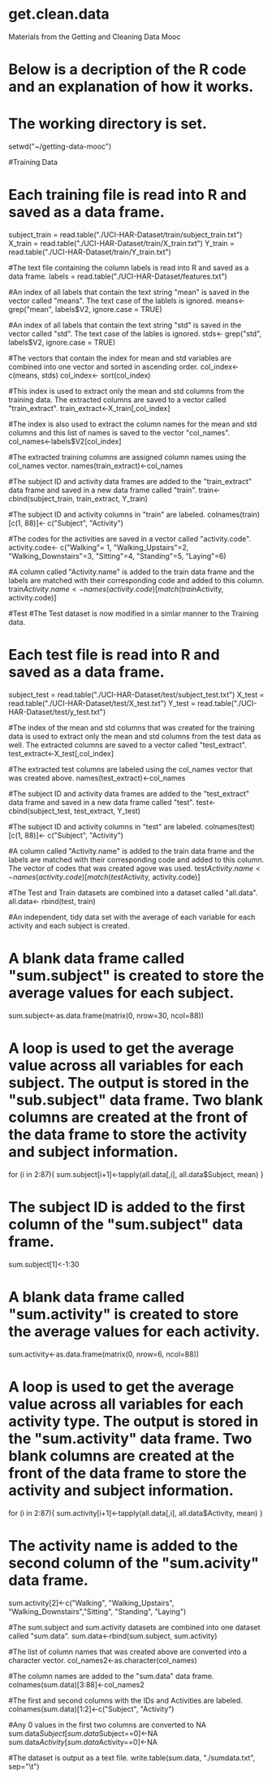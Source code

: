 get.clean.data
==============

Materials from the Getting and Cleaning Data Mooc

# Below is a decription of the R code and an explanation of how it works.
# The working directory is set.
setwd("~/getting-data-mooc")

#Training Data

# Each training file is read into R and saved as a data frame.
subject_train = read.table("./UCI-HAR-Dataset/train/subject_train.txt")
X_train = read.table("./UCI-HAR-Dataset/train/X_train.txt")
Y_train = read.table("./UCI-HAR-Dataset/train/Y_train.txt")

#The text file containing the column labels is read into R and saved as a data frame.
labels = read.table("./UCI-HAR-Dataset/features.txt")

#An index of all labels that contain the text string "mean" is saved in the vector called "means". The text case of the lablels is ignored.
means<-grep("mean", labels$V2, ignore.case = TRUE)

#An index of all labels that contain the text string "std" is saved in the vector called "std". The text case of the lables is ignored.
stds<- grep("std", labels$V2, ignore.case = TRUE)

#The vectors that contain the index for mean and std variables are combined into one vector and sorted in ascending order.
col_index<- c(means, stds)
col_index<- sort(col_index)

#This index is used to extract only the mean and std columns from the training data. The extracted columns are saved to a vector called "train_extract".
train_extract<-X_train[,col_index]

#The index is also used to extract the column names for the mean and std columns and this list of names is saved to the vector "col_names".
col_names<-labels$V2[col_index]

#The extracted training columns are assigned column names using the col_names vector.
names(train_extract)<-col_names
  
#The subject ID and activity data frames are added to the "train_extract" data frame and saved in a new data frame called "train".
train<-cbind(subject_train, train_extract, Y_train)

#The subject ID and activity columns in "train" are labeled.
colnames(train)[c(1, 88)]<- c("Subject", "Activity")

#The codes for the activities are saved in a vector called "activity.code".
activity.code<- c("Walking"= 1, "Walking_Upstairs"=2, "Walking_Downstairs"=3, "Sitting"=4, "Standing"=5, "Laying"=6)

#A column called "Activity.name" is added to the train data frame and the labels are matched with their corresponding code and added to this column.
train$Activity.name<- names(activity.code)[match(train$Activity, activity.code)]

#Test
#The Test dataset is now modified in a simlar manner to the Training data.

# Each test file is read into R and saved as a data frame.
subject_test = read.table("./UCI-HAR-Dataset/test/subject_test.txt")
X_test = read.table("./UCI-HAR-Dataset/test/X_test.txt")
Y_test = read.table("./UCI-HAR-Dataset/test/y_test.txt")

#The index of the mean and std columns that was created for the training data is used to extract only the mean and std columns from the test data as well. The extracted columns are saved to a vector called "test_extract".
test_extract<-X_test[,col_index]

#The extracted test columns are labeled using the col_names vector that was created above.
names(test_extract)<-col_names

#The subject ID and activity data frames are added to the "test_extract" data frame and saved in a new data frame called "test".
test<-cbind(subject_test, test_extract, Y_test)

#The subject ID and activity columns in "test" are labeled.
colnames(test)[c(1, 88)]<- c("Subject", "Activity")

#A column called "Activity.name" is added to the train data frame and the labels are matched with their corresponding code and added to this column. The vector of codes that was created agove was used.
test$Activity.name<- names(activity.code)[match(test$Activity, activity.code)]

#The Test and Train datasets are combined into a dataset called "all.data".
all.data<- rbind(test, train)

#An independent, tidy data set with the average of each variable for each activity and each subject is created.

# A blank data frame called "sum.subject" is created to store the average values for each subject.
sum.subject<-as.data.frame(matrix(0, nrow=30, ncol=88))

# A loop is used to get the average value across all variables for each subject. The output is stored in the "sub.subject" data frame. Two blank columns are created at the front of the data frame to store the activity and subject information.
for (i in 2:87){
  sum.subject[i+1]<-tapply(all.data[,i], all.data$Subject, mean)
}

# The subject ID is added to the first column of the "sum.subject" data frame.
sum.subject[1]<-1:30

# A blank data frame called "sum.activity" is created to store the average values for each activity.
sum.activity<-as.data.frame(matrix(0, nrow=6, ncol=88))

# A loop is used to get the average value across all variables for each activity type. The output is stored in the "sum.activity" data frame. Two blank columns are created at the front of the data frame to store the activity and subject information.
for (i in 2:87){
  sum.activity[i+1]<-tapply(all.data[,i], all.data$Activity, mean)
}

# The activity name is added to the second column of the "sum.acivity" data frame.
sum.activity[2]<-c("Walking", "Walking_Upstairs", "Walking_Downstairs","Sitting", "Standing", "Laying")

#The sum.subject and sum.activity datasets are combined into one dataset called "sum.data".
sum.data<-rbind(sum.subject, sum.activity)

#The list of column names that was created above are converted into a character vector.
col_names2<-as.character(col_names)

#The column names are added to the "sum.data" data frame.
colnames(sum.data)[3:88]<-col_names2

#The first and second columns with the IDs and Activities are labeled.
colnames(sum.data)[1:2]<-c("Subject", "Activity")

#Any 0 values in the first two columns are converted to NA
sum.data$Subject[sum.data$Subject==0]<-NA
sum.data$Activity[sum.data$Activity==0]<-NA

#The dataset is output as a text file.
write.table(sum.data, "./sumdata.txt", sep="\t")

